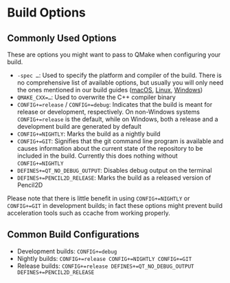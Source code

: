 # Build Options

## Commonly Used Options

These are options you might want to pass to QMake when configuring your build.

- `-spec …`: Used to specify the platform and compiler of the build. There is no comprehensive list of available options, but usually you will only need the ones mentioned in our build guides ([macOS](docs/build_mac.md), [Linux](docs/build_linux.md), [Windows](docs/build_win.md))
- `QMAKE_CXX=…`: Used to overwrite the C++ compiler binary
- `CONFIG+=release` / `CONFIG+=debug`: Indicates that the build is meant for release or development, respectively. On non-Windows systems `CONFIG+=release` is the default, while on Windows, both a release and a development build are generated by default
- `CONFIG+=NIGHTLY`: Marks the build as a nightly build
- `CONFIG+=GIT`: Signifies that the git command line program is available and causes information about the current state of the repository to be included in the build. Currently this does nothing without `CONFIG+=NIGHTLY`
- `DEFINES+=QT_NO_DEBUG_OUTPUT`: Disables debug output on the terminal
- `DEFINES+=PENCIL2D_RELEASE`: Marks the build as a released version of Pencil2D

Please note that there is little benefit in using `CONFIG+=NIGHTLY` or `CONFIG+=GIT` in development builds; in fact these options might prevent build acceleration tools such as ccache from working properly.

## Common Build Configurations

- Development builds: `CONFIG+=debug`
- Nightly builds: `CONFIG+=release CONFIG+=NIGHTLY CONFIG+=GIT`
- Release builds: `CONFIG+=release DEFINES+=QT_NO_DEBUG_OUTPUT DEFINES+=PENCIL2D_RELEASE`
